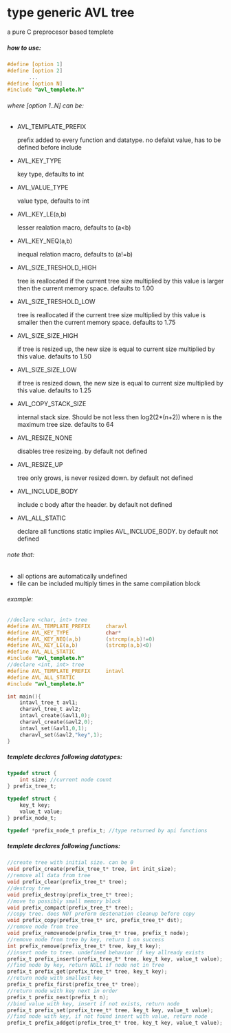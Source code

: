 
# type generic AVL tree
a pure C preprocesor based templete

##### how to use:
```c
#define [option 1]
#define [option 2]
       ...
#define [option N]
#include "avl_templete.h"
```

###### where [option 1..N] can be:
* AVL_TEMPLATE_PREFIX
    
    prefix added to every function and datatype. no defalut value, has to be defined before include
* AVL_KEY_TYPE
    
    key type, defaults to int
* AVL_VALUE_TYPE

    value type, defaults to int
* AVL_KEY_LE(a,b)
 
    lesser realation macro, defaults to (a<b)
* AVL_KEY_NEQ(a,b)

    inequal relation macro, defaults to (a!=b)
* AVL_SIZE_TRESHOLD_HIGH

    tree is reallocated if the current tree size multiplied by this value is larger then the current memory space. defaults to 1.00
* AVL_SIZE_TRESHOLD_LOW

    tree is reallocated if the current tree size multiplied by this value is smaller then the current memory space. defaults to 1.75
* AVL_SIZE_SIZE_HIGH

    if tree is resized up, the new size is equal to current size multiplied by this value. defaults to 1.50
* AVL_SIZE_SIZE_LOW

    if tree is resized down, the new size is equal to current size multiplied by this value. defaults to 1.25
* AVL_COPY_STACK_SIZE

    internal stack size. Should be not less then log2(2*(n+2)) where n is the maximum tree size. defaults to 64
* AVL_RESIZE_NONE

    disables tree resizeing. by default not defined
* AVL_RESIZE_UP

    tree only grows, is never resized down. by default not defined
* AVL_INCLUDE_BODY

    include c body after the header. by default not defined
* AVL_ALL_STATIC

    declare all functions static implies AVL_INCLUDE_BODY. by default not defined
    
###### note that:
* all options are automatically undefined
* file can be included multiply times in the same compilation block

###### example:
```c
//declare <char, int> tree
#define AVL_TEMPLATE_PREFIX		charavl
#define AVL_KEY_TYPE 			char*
#define AVL_KEY_NEQ(a,b)		(strcmp(a,b)!=0)
#define AVL_KEY_LE(a,b)			(strcmp(a,b)<0)
#define AVL_ALL_STATIC
#include "avl_templete.h"
//declare <int, int> tree
#define AVL_TEMPLATE_PREFIX		intavl
#define AVL_ALL_STATIC
#include "avl_templete.h"

int main(){
	intavl_tree_t avl1;
	charavl_tree_t avl2;
	intavl_create(&avl1,0);
	charavl_create(&avl2,0);
	intavl_set(&avl1,0,1);
	charavl_set(&avl2,"key",1);
}
```
##### templete declares following datatypes:

```c
typedef struct {
	int size; //current node count
} prefix_tree_t;

typedef struct { 
	key_t key;
	value_t value;
} prefix_node_t;

typedef *prefix_node_t prefix_t; //type returned by api functions
```

##### templete declares following functions:
```c
//create tree with initial size. can be 0
void prefix_create(prefix_tree_t* tree, int init_size);
//remove all data from tree
void prefix_clear(prefix_tree_t* tree);
//destroy tree
void prefix_destroy(prefix_tree_t* tree);
//move to possibly small memory block
void prefix_compact(prefix_tree_t* tree);
//copy tree. does NOT preform destenation cleanup before copy
void prefix_copy(prefix_tree_t* src, prefix_tree_t* dst);
//remove node from tree
void prefix_removenode(prefix_tree_t* tree, prefix_t node);
//remove node from tree by key, return 1 on success
int prefix_remove(prefix_tree_t* tree, key_t key);
//insert node to tree. undefined behavior if key allready exists
prefix_t prefix_insert(prefix_tree_t* tree, key_t key, value_t value);
//find node by key, return NULL if node not in tree
prefix_t prefix_get(prefix_tree_t* tree, key_t key);
//return node with smallest key
prefix_t prefix_first(prefix_tree_t* tree);
//return node with key next in order
prefix_t prefix_next(prefix_t n);
//bind value with key, insert if not exists, return node
prefix_t prefix_set(prefix_tree_t* tree, key_t key, value_t value);
//find node with key, if not found insert with value, return node
prefix_t prefix_addget(prefix_tree_t* tree, key_t key, value_t value);
````
